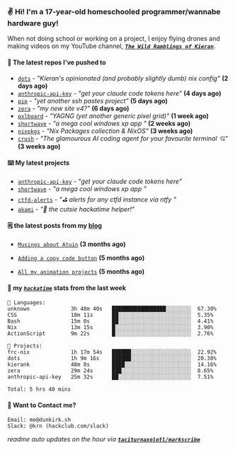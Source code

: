 ### ✌️ Hi! I'm a 17-year-old homeschooled programmer/wannabe hardware guy!

When not doing school or working on a project, I enjoy flying drones and making videos on my YouTube channel, [**_`The Wild Ramblings of Kieran`_**](https://youtube.com/@kieran.rambles).

#### 👷 The latest repos I've pushed to

- [`dots`](https://github.com/taciturnaxolotl/dots) - _"Kieran's opinionated (and probably slightly dumb) nix config"_ **(2 days ago)**
- [`anthropic-api-key`](https://github.com/taciturnaxolotl/anthropic-api-key) - _"get your claude code tokens here"_ **(4 days ago)**
- [`pip`](https://github.com/taciturnaxolotl/pip) - _"yet another ssh pastes project"_ **(5 days ago)**
- [`zera`](https://github.com/taciturnaxolotl/zera) - _"my new site v4?"_ **(6 days ago)**
- [`pxlboard`](https://github.com/taciturnaxolotl/pxlboard) - _"YAGNG (yet another generic pixel grid)"_ **(1 week ago)**
- [`shortwave`](https://github.com/taciturnaxolotl/shortwave) - _"a mega cool windows xp app "_ **(2 weeks ago)**
- [`nixpkgs`](https://github.com/NixOS/nixpkgs) - _"Nix Packages collection & NixOS"_ **(3 weeks ago)**
- [`crush`](https://github.com/charmbracelet/crush) - _"The glamourous AI coding agent for your favourite terminal 💘"_ **(3 weeks ago)**

#### ⌨️ My latest projects

- [`anthropic-api-key`](https://github.com/taciturnaxolotl/anthropic-api-key) - _"get your claude code tokens here"_
- [`shortwave`](https://github.com/taciturnaxolotl/shortwave) - _"a mega cool windows xp app "_
- [`ctfd-alerts`](https://github.com/taciturnaxolotl/ctfd-alerts) - _"⛳ alerts for any ctfd instance via ntfy "_
- [`akami`](https://github.com/taciturnaxolotl/akami) - _"🌷 the cutsie hackatime helper!"_

#### 🗒️ the latest posts from my [blog](https://dunkirk.sh)

- [`Musings about Atuin`](https://dunkirk.sh/blog/atuin/) **(3 months ago)**

- [`Adding a copy code button`](https://dunkirk.sh/blog/adding-a-copy-button/) **(5 months ago)**

- [`All my animation projects`](https://dunkirk.sh/blog/my-animations/) **(5 months ago)**



#### 📡 my [_`hackatime`_](https://waka.hackclub.com) stats from the last week

```text
💾 Languages:
unknown             3h 48m 40s   █████████████████░░░░░░░░  67.30%
CSS                 18m 11s      ██░░░░░░░░░░░░░░░░░░░░░░░  5.35%
Bash                15m 0s       ██░░░░░░░░░░░░░░░░░░░░░░░  4.41%
Nix                 13m 15s      █░░░░░░░░░░░░░░░░░░░░░░░░  3.90%
ActionScript        9m 22s       █░░░░░░░░░░░░░░░░░░░░░░░░  2.76%

💼 Projects:
frc-nix             1h 17m 54s   ██████░░░░░░░░░░░░░░░░░░░  22.92%
dots                1h 9m 16s    ██████░░░░░░░░░░░░░░░░░░░  20.38%
kierank             48m 8s       ████░░░░░░░░░░░░░░░░░░░░░  14.16%
zera                29m 24s      ███░░░░░░░░░░░░░░░░░░░░░░  8.65%
anthropic-api-key   25m 32s      ██░░░░░░░░░░░░░░░░░░░░░░░  7.51%

Total: 5 hrs 40 mins
```

#### 📮 Want to Contact me?

```text
Email: me@dunkirk.sh
Slack: @krn (hackclub.com/slack)
```

_readme auto updates on the hour via [**`taciturnaxolotl/markscribe`**](https://github.com/taciturnaxolotl/markscribe)_
